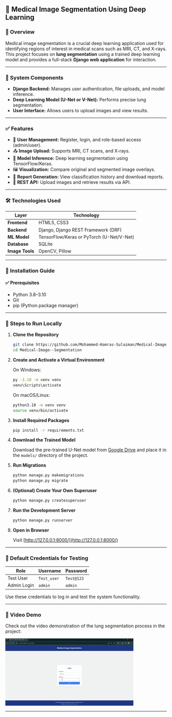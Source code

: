 

## 🧠 Medical Image Segmentation Using Deep Learning

### 📌 Overview

Medical image segmentation is a crucial deep learning application used for identifying regions of interest in medical scans such as MRI, CT, and X-rays. This project focuses on **lung segmentation** using a trained deep learning model and provides a full-stack **Django web application** for interaction.

---

### 🔧 System Components

* **Django Backend:** Manages user authentication, file uploads, and model inference.
* **Deep Learning Model (U-Net or V-Net):** Performs precise lung segmentation.
* **User Interface:** Allows users to upload images and view results.

---

### ✅ Features

* 🔐 **User Management:** Register, login, and role-based access (admin/user).
* 📤 **Image Upload:** Supports MRI, CT scans, and X-rays.
* 🧠 **Model Inference:** Deep learning segmentation using TensorFlow/Keras.
* 🖼 **Visualization:** Compare original and segmented image overlays.
* 📝 **Report Generation:** View classification history and download reports.
* 🔗 **REST API:** Upload images and retrieve results via API.

---

### 🛠 Technologies Used

| Layer           | Technology                                |
| --------------- | ----------------------------------------- |
| **Frontend**    | HTML5, CSS3                               |
| **Backend**     | Django, Django REST Framework (DRF)       |
| **ML Model**    | TensorFlow/Keras or PyTorch (U-Net/V-Net) |
| **Database**    | SQLite                                    |
| **Image Tools** | OpenCV, Pillow                            |

---

### 🚀 Installation Guide

#### ✅ Prerequisites

* Python 3.8–3.10
* Git
* pip (Python package manager)

---

### 🧾 Steps to Run Locally

1. **Clone the Repository**

   ```bash
   git clone https://github.com/Mohammed-Hamras-Sulaiman/Medical-Image--Segmentation.git
   cd Medical-Image--Segmentation
   ```

2. **Create and Activate a Virtual Environment**

   On Windows:

   ```bash
   py -3.10 -m venv venv
   venv\Scripts\activate
   ```

   On macOS/Linux:

   ```bash
   python3.10 -m venv venv
   source venv/bin/activate
   ```

3. **Install Required Packages**

   ```bash
   pip install -r requirements.txt
   ```

4. **Download the Trained Model**

   Download the pre-trained U-Net model from [Google Drive](https://drive.google.com/file/d/1dWupYFde55bYCRFhEmC1skifiNFqAJQQ/view?usp=sharing) and place it in the `models/` directory of the project.

5. **Run Migrations**

   ```bash
   python manage.py makemigrations
   python manage.py migrate
   ```

6. **(Optional) Create Your Own Superuser**

   ```bash
   python manage.py createsuperuser
   ```

7. **Run the Development Server**

   ```bash
   python manage.py runserver
   ```

8. **Open in Browser**

   Visit [http://127.0.0.1:8000/](http://127.0.0.1:8000/)

---

### 🔐 Default Credentials for Testing

| Role        | Username    | Password   |
| ----------- | ----------- | ---------- |
| Test User   | `Test_user` | `Test@123` |
| Admin Login | `admin`     | `admin`    |

Use these credentials to log in and test the system functionality.

---

### 🎥 Video Demo

Check out the video demonstration of the lung segmentation process in the project:

![Lung Segmentation Demo](video/demo.mp4.gif)

---



